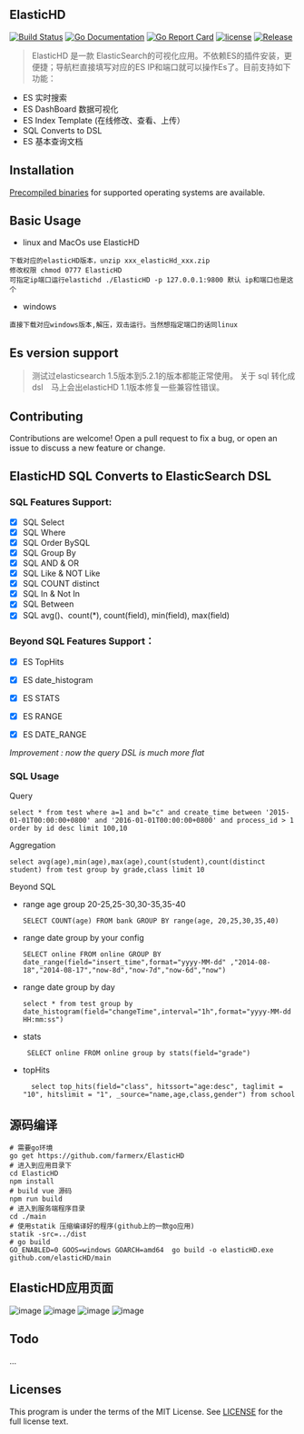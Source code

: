 ElasticHD
-----------
[![Build Status](https://travis-ci.org/farmerx/ElasticHD.svg?branch=master)](https://travis-ci.org/farmerx/ElasticHD)
[![Go Documentation](http://img.shields.io/badge/go-documentation-blue.svg?style=flat-square)](https://godoc.org/github.com/farmerx/ElasticHD/main)
[![Go Report Card](https://goreportcard.com/badge/github.com/Luxurioust/aurora)](https://goreportcard.com/report/github.com/farmerx/elasticHD/main)
[![license](https://img.shields.io/github/license/mashape/apistatus.svg?maxAge=2592000)](https://github.com/farmerx/elasticHD/blob/master/LICENSE)
[![Release](https://img.shields.io/github/release/elasticHD/elasticHD.svg?label=Release)](https://github.com/farmerx/elasticHD/releases)
> ElasticHD 是一款 ElasticSearch的可视化应用。不依赖ES的插件安装，更便捷；导航栏直接填写对应的ES IP和端口就可以操作Es了。目前支持如下功能：
 * ES 实时搜索
 * ES DashBoard 数据可视化
 * ES Index Template (在线修改、查看、上传）
 * SQL Converts to DSL
 * ES 基本查询文档
 

## Installation

[Precompiled binaries](https://github.com/farmerx/elasticHD/releases) for supported operating systems are available.

## Basic Usage
 * linux and MacOs use ElasticHD 
 ```  
 下载对应的elasticHD版本，unzip xxx_elasticHd_xxx.zip
 修改权限 chmod 0777 ElasticHD
 可指定ip端口运行elastichd ./ElasticHD -p 127.0.0.1:9800 默认 ip和端口也是这个
 ```
 * windows
 ```
 直接下载对应windows版本,解压，双击运行。当然想指定端口的话同linux
 ```

## Es version support
> 测试过elasticsearch 1.5版本到5.2.1的版本都能正常使用。 关于 sql 转化成 dsl　马上会出elasticHD 1.1版本修复一些兼容性错误。

## Contributing

Contributions are welcome! Open a pull request to fix a bug, or open an issue to discuss a new feature or change.

## ElasticHD SQL Converts to ElasticSearch DSL 

### SQL Features Support:

- [x] SQL Select
- [x] SQL Where
- [x] SQL Order BySQL
- [x] SQL Group By
- [x] SQL AND & OR
- [x] SQL Like & NOT Like
- [x] SQL COUNT distinct
- [x] SQL In & Not In
- [x] SQL Between
- [x] SQL avg()、count(*), count(field), min(field), max(field)

### Beyond SQL Features Support：
- [x] ES TopHits
- [x] ES date_histogram
- [x] ES STATS
- [x] ES RANGE
- [x] ES DATE_RANGE



*Improvement : now the query DSL is much more flat*


### SQL Usage
Query
```
select * from test where a=1 and b="c" and create_time between '2015-01-01T00:00:00+0800' and '2016-01-01T00:00:00+0800' and process_id > 1 order by id desc limit 100,10
```
Aggregation
```
select avg(age),min(age),max(age),count(student),count(distinct student) from test group by grade,class limit 10
```
Beyond SQL
 * range age group 20-25,25-30,30-35,35-40
	```
	SELECT COUNT(age) FROM bank GROUP BY range(age, 20,25,30,35,40)
	```
 * range date group by your config
 	```
	SELECT online FROM online GROUP BY date_range(field="insert_time",format="yyyy-MM-dd" ,"2014-08-18","2014-08-17","now-8d","now-7d","now-6d","now")
	```
 * range date group by day

	```
	select * from test group by date_histogram(field="changeTime",interval="1h",format="yyyy-MM-dd HH:mm:ss")
	```
 * stats
 	```
	 SELECT online FROM online group by stats(field="grade")
	```
 * topHits
 	```
	  select top_hits(field="class", hitssort="age:desc", taglimit = "10", hitslimit = "1", _source="name,age,class,gender") from school
	```


## 源码编译
```
# 需要go环境
go get https://github.com/farmerx/ElasticHD
# 进入到应用目录下
cd ElasticHD
npm install
# build vue 源码
npm run build
# 进入到服务端程序目录
cd ./main
# 使用statik 压缩编译好的程序(github上的一款go应用)
statik -src=../dist
# go build
GO_ENABLED=0 GOOS=windows GOARCH=amd64  go build -o elasticHD.exe github.com/elasticHD/main
```
## ElasticHD应用页面
![image](https://github.com/farmerx/ElasticHD/blob/master/snp20170518120044177.png)
![image](https://github.com/farmerx/ElasticHD/blob/master/snp20170518120114338.png)
![image](https://github.com/farmerx/ElasticHD/blob/master/snp20170518120147401.png)
![image](https://raw.githubusercontent.com/farmerx/ElasticHD/master/WX20170605-105148.png)

## Todo
...


## Licenses

This program is under the terms of the MIT License. See [LICENSE](https://github.com/farmerx/elasticHD/blob/master/LICENSE) for the full license text.


